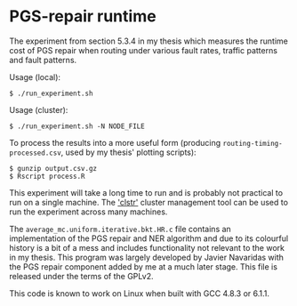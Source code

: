 PGS-repair runtime
==================

The experiment from section 5.3.4 in my thesis which measures the runtime cost
of PGS repair when routing under various fault rates, traffic patterns and
fault patterns.

Usage (local):

    $ ./run_experiment.sh

Usage (cluster):

    $ ./run_experiment.sh -N NODE_FILE

To process the results  into a more useful form (producing
`routing-timing-processed.csv`, used by my thesis' plotting scripts):

    $ gunzip output.csv.gz
    $ Rscript process.R

This experiment will take a long time to run and is probably not practical to
run on a single machine. The ['clstr'](https://github.com/mossblaser/clstr)
cluster management tool can be used to run the experiment across many machines.

The `average_mc.uniform.iterative.bkt.HR.c` file contains an implementation of
the PGS repair and NER algorithm and due to its colourful history is a bit of a
mess and includes functionality not relevant to the work in my thesis. This
program was largely developed by Javier Navaridas with the PGS repair component
added by me at a much later stage. This file is released under the terms of the
GPLv2.

This code is known to work on Linux when built with GCC 4.8.3 or 6.1.1.


